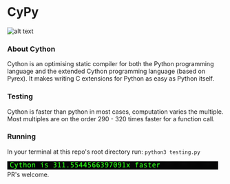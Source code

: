 # CyPy

  ![alt text](https://img.shields.io/static/v1.svg?label=Cython&message=0.29.6&color="blue")

<!-- https://img.shields.io/static/v1.svg?label=<LABEL>&message=<Hey>&color=<red> -->

### About Cython 
<p>
Cython is an optimising static compiler for both the Python programming language and the extended Cython programming language (based on Pyrex). It makes writing C extensions for Python as easy as Python itself. 
<p>
 
### Testing 
Cython is faster than python in most cases, computation varies the multiple. Most multiples are on the order 290 - 320 times faster for a function call. 

### Running 
In your terminal at this repo's root directory run: 
`python3 testing.py`

![alt text](assets/311.png "Logo Title Text 1")
PR's welcome. 
